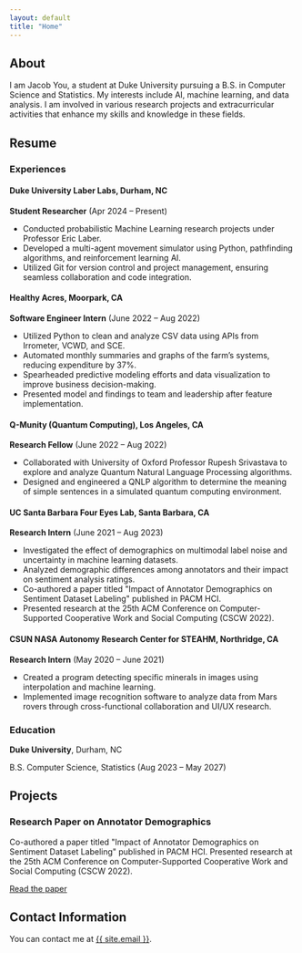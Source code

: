 ```yaml
---
layout: default
title: "Home"
---
```


<section id="about" class="section-about">
  <h2>About</h2>
  <p>I am Jacob You, a student at Duke University pursuing a B.S. in Computer Science and Statistics. My interests include AI, machine learning, and data analysis. I am involved in various research projects and extracurricular activities that enhance my skills and knowledge in these fields.</p>
</section>

<section id="resume" class="section-resume">
  <h2>Resume</h2>
  
  <h3>Experiences</h3>
  <h4>Duke University Laber Labs, Durham, NC</h4>
  <p><strong>Student Researcher</strong> (Apr 2024 – Present)</p>
  <ul>
    <li>Conducted probabilistic Machine Learning research projects under Professor Eric Laber.</li>
    <li>Developed a multi-agent movement simulator using Python, pathfinding algorithms, and reinforcement learning AI.</li>
    <li>Utilized Git for version control and project management, ensuring seamless collaboration and code integration.</li>
  </ul>

  <h4>Healthy Acres, Moorpark, CA</h4>
  <p><strong>Software Engineer Intern</strong> (June 2022 – Aug 2022)</p>
  <ul>
    <li>Utilized Python to clean and analyze CSV data using APIs from Irrometer, VCWD, and SCE.</li>
    <li>Automated monthly summaries and graphs of the farm’s systems, reducing expenditure by 37%.</li>
    <li>Spearheaded predictive modeling efforts and data visualization to improve business decision-making.</li>
    <li>Presented model and findings to team and leadership after feature implementation.</li>
  </ul>

  <h4>Q-Munity (Quantum Computing), Los Angeles, CA</h4>
  <p><strong>Research Fellow</strong> (June 2022 – Aug 2022)</p>
  <ul>
    <li>Collaborated with University of Oxford Professor Rupesh Srivastava to explore and analyze Quantum Natural Language Processing algorithms.</li>
    <li>Designed and engineered a QNLP algorithm to determine the meaning of simple sentences in a simulated quantum computing environment.</li>
  </ul>

  <h4>UC Santa Barbara Four Eyes Lab, Santa Barbara, CA</h4>
  <p><strong>Research Intern</strong> (June 2021 – Aug 2023)</p>
  <ul>
    <li>Investigated the effect of demographics on multimodal label noise and uncertainty in machine learning datasets.</li>
    <li>Analyzed demographic differences among annotators and their impact on sentiment analysis ratings.</li>
    <li>Co-authored a paper titled "Impact of Annotator Demographics on Sentiment Dataset Labeling" published in PACM HCI.</li>
    <li>Presented research at the 25th ACM Conference on Computer-Supported Cooperative Work and Social Computing (CSCW 2022).</li>
  </ul>

  <h4>CSUN NASA Autonomy Research Center for STEAHM, Northridge, CA</h4>
  <p><strong>Research Intern</strong> (May 2020 – June 2021)</p>
  <ul>
    <li>Created a program detecting specific minerals in images using interpolation and machine learning.</li>
    <li>Implemented image recognition software to analyze data from Mars rovers through cross-functional collaboration and UI/UX research.</li>
  </ul>

  <h3>Education</h3>
  <p><strong>Duke University</strong>, Durham, NC</p>
  <p>B.S. Computer Science, Statistics (Aug 2023 – May 2027)</p>
</section>

<section id="projects" class="section-projects">
  <h2>Projects</h2>
  <h3>Research Paper on Annotator Demographics</h3>
  <p>Co-authored a paper titled "Impact of Annotator Demographics on Sentiment Dataset Labeling" published in PACM HCI. Presented research at the 25th ACM Conference on Computer-Supported Cooperative Work and Social Computing (CSCW 2022).</p>
  <p><a href="https://doi.org/10.1145/3555632">Read the paper</a></p>
</section>

<section id="contact" class="section-contact">
  <h2>Contact Information</h2>
  <p>You can contact me at <a href="mailto:{{ site.email }}">{{ site.email }}</a>.</p>
</section>

